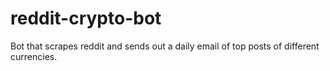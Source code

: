 # reddit-crypto-bot
Bot that scrapes reddit and sends out a daily email of top posts of different currencies.
